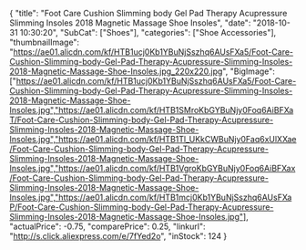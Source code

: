 {
	"title": "Foot Care Cushion Slimming body Gel Pad Therapy Acupressure Slimming Insoles 2018 Magnetic Massage Shoe Insoles",
	"date": "2018-10-31 10:30:20",
	"SubCat": ["Shoes"],
	"categories": ["Shoe Accessories"],
	"thumbnailImage": "https://ae01.alicdn.com/kf/HTB1ucj0Kb1YBuNjSszhq6AUsFXa5/Foot-Care-Cushion-Slimming-body-Gel-Pad-Therapy-Acupressure-Slimming-Insoles-2018-Magnetic-Massage-Shoe-Insoles.jpg_220x220.jpg",
	"BigImage": ["https://ae01.alicdn.com/kf/HTB1ucj0Kb1YBuNjSszhq6AUsFXa5/Foot-Care-Cushion-Slimming-body-Gel-Pad-Therapy-Acupressure-Slimming-Insoles-2018-Magnetic-Massage-Shoe-Insoles.jpg","https://ae01.alicdn.com/kf/HTB1SMroKbGYBuNjy0Foq6AiBFXaT/Foot-Care-Cushion-Slimming-body-Gel-Pad-Therapy-Acupressure-Slimming-Insoles-2018-Magnetic-Massage-Shoe-Insoles.jpg","https://ae01.alicdn.com/kf/HTB1Tl_UKkCWBuNjy0Faq6xUlXXae/Foot-Care-Cushion-Slimming-body-Gel-Pad-Therapy-Acupressure-Slimming-Insoles-2018-Magnetic-Massage-Shoe-Insoles.jpg","https://ae01.alicdn.com/kf/HTB1VgroKbGYBuNjy0Foq6AiBFXax/Foot-Care-Cushion-Slimming-body-Gel-Pad-Therapy-Acupressure-Slimming-Insoles-2018-Magnetic-Massage-Shoe-Insoles.jpg","https://ae01.alicdn.com/kf/HTB1mcj0Kb1YBuNjSszhq6AUsFXaP/Foot-Care-Cushion-Slimming-body-Gel-Pad-Therapy-Acupressure-Slimming-Insoles-2018-Magnetic-Massage-Shoe-Insoles.jpg"],
	"actualPrice": -0.75,
	"comparePrice": 0.25,
	"linkurl": "http://s.click.aliexpress.com/e/7fYed2o",
	"inStock": 124
}
